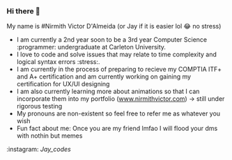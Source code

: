 ### Hi there 👋
My name is #Nirmith Victor D'Almeida (or Jay if it is easier lol :joy: no stress)

- I am currently a 2nd year soon to be a 3rd year Computer Science :programmer: undergraduate at Carleton University.
- I love to code and solve issues that may relate to time complexity and logical syntax errors :stress:.
- I am currently in the process of preparing to recieve my COMPTIA ITF+ and A+ certification and am currently working on gaining my certification for UX/UI designing
- I am also currently learning more about animations so that I can incorporate them into my portfolio (www.nirmithvictor.com) -> still under rigorous testing
- My pronouns are non-existent so feel free to refer me as whatever you wish
- Fun fact about me: Once you are my friend lmfao I will flood your dms with nothin but memes

:instagram: _Jay_codes_
